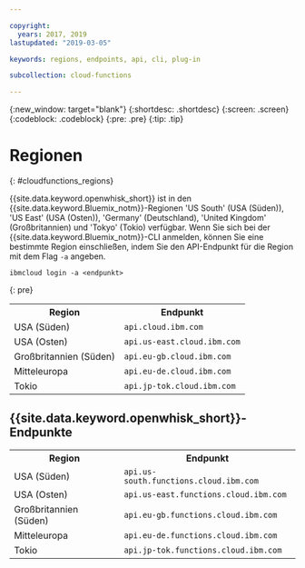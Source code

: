 ```yaml
---

copyright:
  years: 2017, 2019
lastupdated: "2019-03-05"

keywords: regions, endpoints, api, cli, plug-in

subcollection: cloud-functions

---
```


{:new_window: target="blank"}
{:shortdesc: .shortdesc}
{:screen: .screen}
{:codeblock: .codeblock}
{:pre: .pre}
{:tip: .tip}

# Regionen
{: #cloudfunctions_regions}

{{site.data.keyword.openwhisk_short}} ist in den {{site.data.keyword.Bluemix_notm}}-Regionen 'US South' (USA (Süden)), 'US East' (USA (Osten)), 'Germany' (Deutschland), 'United Kingdom' (Großbritannien) und 'Tokyo' (Tokio) verfügbar. Wenn Sie sich bei der {{site.data.keyword.Bluemix_notm}}-CLI anmelden, können Sie eine bestimmte Region einschließen, indem Sie den API-Endpunkt für die Region mit dem Flag `-a` angeben. 

  ```
  ibmcloud login -a <endpunkt>
  ```
  {: pre}
  
  <table>
    <tr>
      <th>Region</th>
      <th>Endpunkt</th>
    </tr>
    <tr>
      <td>USA (Süden)</td>
      <td><code>api.cloud.ibm.com</code></td>
    </tr>
    <tr>
      <td>USA (Osten)</td>
      <td><code>api.us-east.cloud.ibm.com</code></td>
    </tr>
    <tr>
      <td>Großbritannien (Süden)</td>
      <td><code>api.eu-gb.cloud.ibm.com</code></td>
    </tr>
    <tr>
      <td>Mitteleuropa</td>
      <td><code>api.eu-de.cloud.ibm.com</code></td>
    </tr>
    <tr>
      <td>Tokio</td>
      <td><code>api.jp-tok.cloud.ibm.com</code></td>
    </tr>
  </table>

## {{site.data.keyword.openwhisk_short}}-Endpunkte
  <table>
    <tr>
      <th>Region</th>
      <th>Endpunkt</th>
    </tr>
    <tr>
      <td>USA (Süden)</td>
      <td><code>api.us-south.functions.cloud.ibm.com</code></td>
    </tr>
    <tr>
      <td>USA (Osten)</td>
      <td><code>api.us-east.functions.cloud.ibm.com</code></td>
    </tr>
    <tr>
      <td>Großbritannien (Süden)</td>
      <td><code>api.eu-gb.functions.cloud.ibm.com</code></td>
    </tr>
    <tr>
      <td>Mitteleuropa</td>
      <td><code>api.eu-de.functions.cloud.ibm.com</code></td>
    </tr>
    <tr>
      <td>Tokio</td>
      <td><code>api.jp-tok.functions.cloud.ibm.com</code></td>
    </tr>
  </table>
